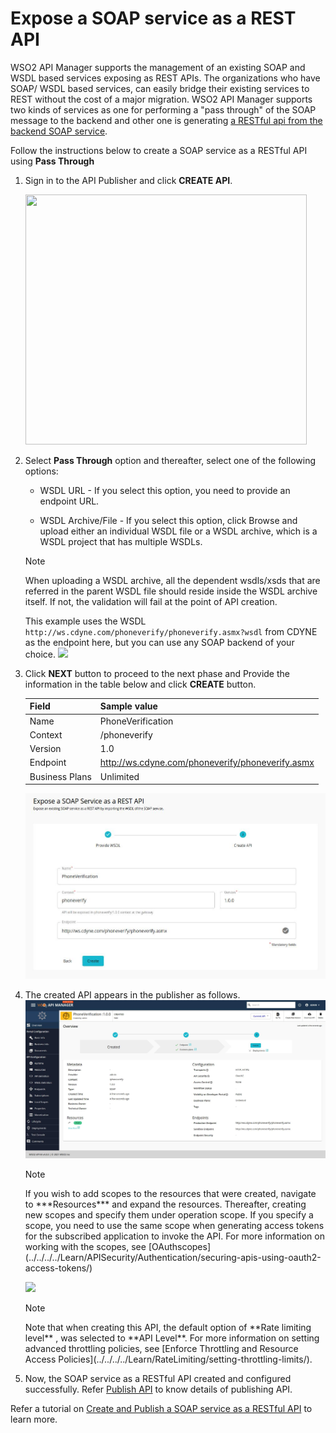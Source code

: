 # Expose a SOAP service as a REST API

WSO2 API Manager supports the management of an existing SOAP and WSDL based services exposing as REST APIs.
The organizations who have SOAP/ WSDL based services, can easily bridge their existing services to REST without the cost of a major migration. WSO2 API Manager supports two kinds of services as one for performing a  "pass through" of the SOAP message to the backend and other one is generating [a RESTful api from the backend SOAP service](../../../../Learn/DesignAPI/CreateAPI/generate-rest-api-from-soap-backend/).

Follow the instructions below to create a SOAP service as a RESTful API using **Pass Through**

1.  Sign in to the API Publisher and click **CREATE API**.
      <html>
     <img src="../../../../assets/img/Learn/create-soap-API.jpg" height="400" width="450">
     </html>

2.  Select **Pass Through** option and thereafter, select one of the following options:

     * WSDL URL - If you select this option, you need to provide an endpoint URL.

     * WSDL Archive/File - If you select this option, click Browse and upload either an individual WSDL file or a WSDL archive, which is a WSDL project that has multiple WSDLs.

     <html><div class="admonition note">
     <p class="admonition-title">Note</p>
     <p>When uploading a WSDL archive, all the dependent wsdls/xsds that are referred in the parent WSDL file should reside inside the WSDL archive itself. If not, the validation will fail at the point of API creation.</p>
     </div>
     </html>

     This example uses the WSDL `http://ws.cdyne.com/phoneverify/phoneverify.asmx?wsdl` from CDYNE as the endpoint here, but you can use any SOAP backend of your choice.
        ![](../../../assets/img/Learn/generate-rest-api-from-soap-backend.jpg)

3.  Click **NEXT** button to proceed to the next phase and Provide the information in the table below and click **CREATE** button.

    | Field   | Sample value       |
    |---------|--------------------|
    | Name    | PhoneVerification  |
    | Context | /phoneverify       |
    | Version | 1.0                |
    | Endpoint| http://ws.cdyne.com/phoneverify/phoneverify.asmx|
    | Business Plans| Unlimited|

    ![](../../../assets/img/Learn/create-soap-api-form.jpg)

4.  The created API appears in the publisher as follows.
    ![](../../../assets/img/Learn/created-soap-api.jpg)
  
    <html><div class="admonition note"><p class="admonition-title">Note</p>
            <p>
            If you wish to add scopes to the resources that were created, navigate to ***Resources*** and expand the resources. Thereafter, creating new scopes and specify them under operation scope. If you specify a scope, you need to use the same scope when generating access tokens for the subscribed application to invoke the API. For more information on working with the scopes, see
    [OAuthscopes](../../../../Learn/APISecurity/Authentication/securing-apis-using-oauth2-access-tokens/)
            </p>
        </div></html>   

    ![](../../../assets/img/Learn/add-scope-for-passthrough-soap-api.jpg)
     <html><div class="admonition note">
     <p class="admonition-title">Note</p>
     <p> Note that when creating this API, the default option of **Rate limiting level** , was selected to **API Level**. For more information on setting advanced throttling policies,
     see [Enforce Throttling and Resource Access Policies](../../../../Learn/RateLimiting/setting-throttling-limits/).</p>
     </div>
     </html>

5. Now, the SOAP service as a RESTful API created and configured successfully. Refer [Publish API](../../../../Learn/DesignAPI/PublishAPI/publish-an-api/) to know details of publishing API.

Refer a tutorial on [Create and Publish a SOAP service as a RESTful API](../../../../Learn/Tutorials/expose-a-soap-service-as-a-rest-api/) to learn more.
